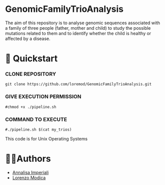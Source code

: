 # GenomicFamilyTrioAnalysis

The aim of this repository is to analyse genomic sequences associated with a family of three people (father, mother and
child) to study the possible mutations related to them and to identify whether the child is healthy or affected by
a disease.

# 🚀 Quickstart
### CLONE REPOSITORY
```
git clone https://github.com/loremod/GenomicFamilyTrioAnalysis.git
```
### GIVE EXECUTION PERMISSION
```
#chmod +x ./pipeline.sh
```

### COMMAND TO EXECUTE
```
#./pipeline.sh $(cat my_trios)
```
This code is for Unix Operating Systems

# 👨‍💻Authors
* [Annalisa Imperiali](https://github.com/annalisai)
* [Lorenzo Modica](https://github.com/loremod)
